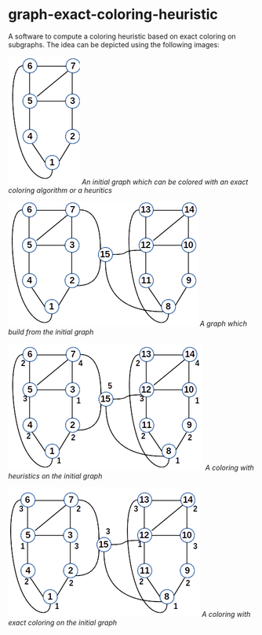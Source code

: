 # graph-exact-coloring-heuristic
A software to compute a coloring heuristic based on exact coloring on subgraphs.
The idea can be depicted using the following images:

![](coloring0.png?raw=true)
*An initial graph which can be colored with an exact coloring algorithm or a heuritics*


![](coloring1.png?raw=true)
*A graph which build from the initial graph*


![](coloring2.png?raw=true) 
*A coloring with heuristics on the initial graph*


![](coloring3.png?raw=true)
*A coloring with exact coloring on the initial graph*
